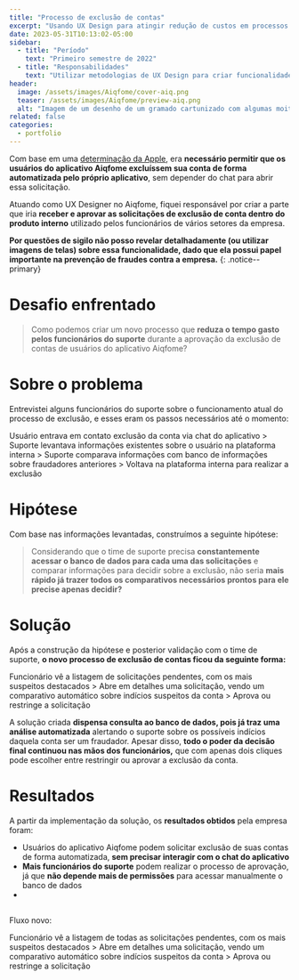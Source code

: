 ```yaml
---
title: "Processo de exclusão de contas"
excerpt: "Usando UX Design para atingir redução de custos em processos operacionais"
date: 2023-05-31T10:13:02-05:00
sidebar:
  - title: "Período"
    text: "Primeiro semestre de 2022"
  - title: "Responsabilidades"
    text: "Utilizar metodologias de UX Design para criar funcionalidades e processos que gerem valor para os usuários da empresa"
header:
  image: /assets/images/Aiqfome/cover-aiq.png
  teaser: /assets/images/Aiqfome/preview-aiq.png
  alt: "Imagem de um desenho de um gramado cartunizado com algumas moitas e árvores ao longe"
related: false
categories:
  - portfolio
---
```

Com base em uma [determinação da Apple](https://developer.apple.com/pt/support/offering-account-deletion-in-your-app/), era **necessário permitir que os usuários do aplicativo Aiqfome excluíssem sua conta de forma automatizada pelo próprio aplicativo**, sem depender do chat para abrir essa solicitação.

Atuando como UX Designer no Aiqfome, fiquei responsável por criar a parte que iria **receber e aprovar as solicitações de exclusão de conta dentro do produto interno** utilizado pelos funcionários de vários setores da empresa.

**Por questões de sigilo não posso revelar detalhadamente (ou utilizar imagens de telas) sobre essa funcionalidade, dado que ela possui papel importante na prevenção de fraudes contra a empresa.**
{: .notice--primary}

# Desafio enfrentado
> Como podemos criar um novo processo que **reduza o tempo gasto pelos funcionários do suporte** durante a aprovação da exclusão de contas de usuários do aplicativo Aiqfome?

# Sobre o problema
Entrevistei alguns funcionários do suporte sobre o funcionamento atual do processo de exclusão, e esses eram os passos necessários até o momento:

Usuário entrava em contato exclusão da conta via chat do aplicativo >  Suporte levantava informações existentes sobre o usuário na plataforma interna > Suporte comparava informações com banco de informações sobre fraudadores anteriores > Voltava na plataforma interna para realizar a exclusão

# Hipótese
Com base nas informações levantadas, construímos a seguinte hipótese:

> Considerando que o time de suporte precisa **constantemente acessar o banco de dados para cada uma das solicitações** e comparar informações para decidir sobre a exclusão, não seria **mais rápido já trazer todos os comparativos necessários prontos para ele precise apenas decidir?** 

# Solução
Após a construção da hipótese e posterior validação com o time de suporte, **o novo processo de exclusão de contas ficou da seguinte forma:**

Funcionário vê a listagem de solicitações pendentes, com os mais suspeitos destacados > Abre em detalhes uma solicitação, vendo um comparativo automático sobre indícios suspeitos da conta > Aprova ou restringe a solicitação

A solução criada **dispensa consulta ao banco de dados, pois já traz uma análise automatizada** alertando o suporte sobre os possíveis indícios daquela conta ser um fraudador. Apesar disso, **todo o poder da decisão final continuou nas mãos dos funcionários,** que com apenas dois cliques pode escolher entre restringir ou aprovar a exclusão da conta. 


# Resultados
A partir da implementação da solução, os **resultados obtidos** pela empresa foram:
-  Usuários do aplicativo Aiqfome podem solicitar exclusão de suas contas de forma automatizada, **sem precisar interagir com o chat do aplicativo**
-  **Mais funcionários do suporte** podem realizar o processo de aprovação, já que **não depende mais de permissões** para acessar manualmente o banco de dados
- 

##

Fluxo novo:

Funcionário  vê a listagem de todas as solicitações pendentes, com os mais suspeitos destacados > Abre em detalhes uma solicitação, vendo um comparativo automático sobre indícios suspeitos da conta > Aprova ou restringe a solicitação